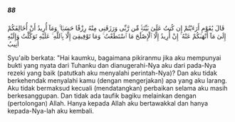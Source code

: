 ##### 88

<span class="ayah">قَالَ يَٰقَوْمِ أَرَءَيْتُمْ إِن كُنتُ عَلَىٰ بَيِّنَةٍۢ مِّن رَّبِّى وَرَزَقَنِى مِنْهُ رِزْقًا حَسَنًۭا ۚ وَمَآ أُرِيدُ أَنْ أُخَالِفَكُمْ إِلَىٰ مَآ أَنْهَىٰكُمْ عَنْهُ ۚ إِنْ أُرِيدُ إِلَّا ٱلْإِصْلَٰحَ مَا ٱسْتَطَعْتُ ۚ وَمَا تَوْفِيقِىٓ إِلَّا بِٱللَّهِ ۚ عَلَيْهِ تَوَكَّلْتُ وَإِلَيْهِ أُنِيبُ</span>

<span class="ayah_translation">Syu'aib berkata: "Hai kaumku, bagaimana pikiranmu jika aku mempunyai bukti yang nyata dari Tuhanku dan dianugerahi-Nya aku dari pada-Nya rezeki yang baik (patutkah aku menyalahi perintah-Nya)? Dan aku tidak berkehendak menyalahi kamu (dengan mengerjakan) apa yang aku larang. Aku tidak bermaksud kecuali (mendatangkan) perbaikan selama aku masih berkesanggupan. Dan tidak ada taufik bagiku melainkan dengan (pertolongan) Allah. Hanya kepada Allah aku bertawakkal dan hanya kepada-Nya-lah aku kembali.</span>
